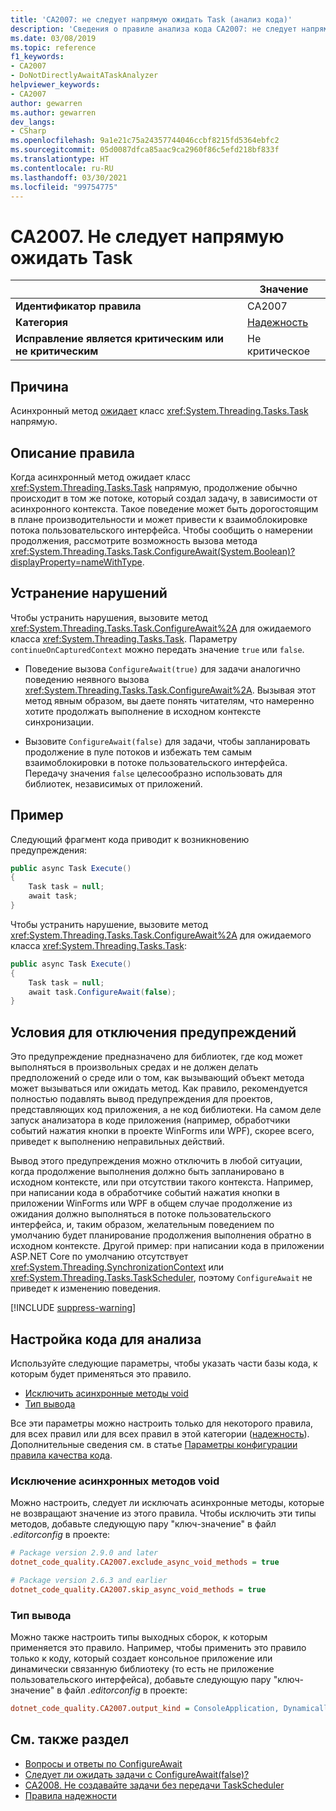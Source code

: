 ```yaml
---
title: 'CA2007: не следует напрямую ожидать Task (анализ кода)'
description: 'Сведения о правиле анализа кода CA2007: не следует напрямую ожидать Task'
ms.date: 03/08/2019
ms.topic: reference
f1_keywords:
- CA2007
- DoNotDirectlyAwaitATaskAnalyzer
helpviewer_keywords:
- CA2007
author: gewarren
ms.author: gewarren
dev_langs:
- CSharp
ms.openlocfilehash: 9a1e21c75a24357744046ccbf8215fd5364ebfc2
ms.sourcegitcommit: 05d0087dfca85aac9ca2960f86c5efd218bf833f
ms.translationtype: HT
ms.contentlocale: ru-RU
ms.lasthandoff: 03/30/2021
ms.locfileid: "99754775"
---
```

# <a name="ca2007-do-not-directly-await-a-task"></a>CA2007. Не следует напрямую ожидать Task

| | Значение |
|-|-|
| **Идентификатор правила** |CA2007|
| **Категория** |[Надежность](reliability-warnings.md)|
| **Исправление является критическим или не критическим** |Не критическое|

## <a name="cause"></a>Причина

Асинхронный метод [ожидает](../../../csharp/language-reference/operators/await.md) класс <xref:System.Threading.Tasks.Task> напрямую.

## <a name="rule-description"></a>Описание правила

Когда асинхронный метод ожидает класс <xref:System.Threading.Tasks.Task> напрямую, продолжение обычно происходит в том же потоке, который создал задачу, в зависимости от асинхронного контекста. Такое поведение может быть дорогостоящим в плане производительности и может привести к взаимоблокировке потока пользовательского интерфейса. Чтобы сообщить о намерении продолжения, рассмотрите возможность вызова метода <xref:System.Threading.Tasks.Task.ConfigureAwait(System.Boolean)?displayProperty=nameWithType>.

## <a name="how-to-fix-violations"></a>Устранение нарушений

Чтобы устранить нарушения, вызовите метод <xref:System.Threading.Tasks.Task.ConfigureAwait%2A> для ожидаемого класса <xref:System.Threading.Tasks.Task>. Параметру `continueOnCapturedContext` можно передать значение `true` или `false`.

- Поведение вызова `ConfigureAwait(true)` для задачи аналогично поведению неявного вызова <xref:System.Threading.Tasks.Task.ConfigureAwait%2A>. Вызывая этот метод явным образом, вы даете понять читателям, что намеренно хотите продолжать выполнение в исходном контексте синхронизации.

- Вызовите `ConfigureAwait(false)` для задачи, чтобы запланировать продолжение в пуле потоков и избежать тем самым взаимоблокировки в потоке пользовательского интерфейса. Передачу значения `false` целесообразно использовать для библиотек, независимых от приложений.

## <a name="example"></a>Пример

Следующий фрагмент кода приводит к возникновению предупреждения:

```csharp
public async Task Execute()
{
    Task task = null;
    await task;
}
```

Чтобы устранить нарушение, вызовите метод <xref:System.Threading.Tasks.Task.ConfigureAwait%2A> для ожидаемого класса <xref:System.Threading.Tasks.Task>:

```csharp
public async Task Execute()
{
    Task task = null;
    await task.ConfigureAwait(false);
}
```

## <a name="when-to-suppress-warnings"></a>Условия для отключения предупреждений

Это предупреждение предназначено для библиотек, где код может выполняться в произвольных средах и не должен делать предположений о среде или о том, как вызывающий объект метода может вызываться или ожидать метод. Как правило, рекомендуется полностью подавлять вывод предупреждения для проектов, представляющих код приложения, а не код библиотеки. На самом деле запуск анализатора в коде приложения (например, обработчики событий нажатия кнопки в проекте WinForms или WPF), скорее всего, приведет к выполнению неправильных действий.

Вывод этого предупреждения можно отключить в любой ситуации, когда продолжение выполнения должно быть запланировано в исходном контексте, или при отсутствии такого контекста. Например, при написании кода в обработчике событий нажатия кнопки в приложении WinForms или WPF в общем случае продолжение из ожидания должно выполняться в потоке пользовательского интерфейса, и, таким образом, желательным поведением по умолчанию будет планирование продолжения выполнения обратно в исходном контексте. Другой пример: при написании кода в приложении ASP.NET Core по умолчанию отсутствует <xref:System.Threading.SynchronizationContext> или <xref:System.Threading.Tasks.TaskScheduler>, поэтому `ConfigureAwait` не приведет к изменению поведения.

[!INCLUDE [suppress-warning](../../../../includes/code-analysis/suppress-warning.md)]

## <a name="configure-code-to-analyze"></a>Настройка кода для анализа

Используйте следующие параметры, чтобы указать части базы кода, к которым будет применяться это правило.

- [Исключить асинхронные методы void](#exclude-async-void-methods)
- [Тип вывода](#output-kind)

Все эти параметры можно настроить только для некоторого правила, для всех правил или для всех правил в этой категории ([надежность](reliability-warnings.md)). Дополнительные сведения см. в статье [Параметры конфигурации правила качества кода](../code-quality-rule-options.md).

### <a name="exclude-async-void-methods"></a>Исключение асинхронных методов void

Можно настроить, следует ли исключать асинхронные методы, которые не возвращают значение из этого правила. Чтобы исключить эти типы методов, добавьте следующую пару "ключ-значение" в файл *.editorconfig* в проекте:

```ini
# Package version 2.9.0 and later
dotnet_code_quality.CA2007.exclude_async_void_methods = true

# Package version 2.6.3 and earlier
dotnet_code_quality.CA2007.skip_async_void_methods = true
```

### <a name="output-kind"></a>Тип вывода

Можно также настроить типы выходных сборок, к которым применяется это правило. Например, чтобы применить это правило только к коду, который создает консольное приложение или динамически связанную библиотеку (то есть не приложение пользовательского интерфейса), добавьте следующую пару "ключ-значение" в файл *.editorconfig* в проекте:

```ini
dotnet_code_quality.CA2007.output_kind = ConsoleApplication, DynamicallyLinkedLibrary
```

## <a name="see-also"></a>См. также раздел

- [Вопросы и ответы по ConfigureAwait](https://devblogs.microsoft.com/dotnet/configureawait-faq/)
- [Следует ли ожидать задачи с ConfigureAwait(false)?](https://github.com/Microsoft/vs-threading/blob/master/doc/cookbook_vs.md#should-i-await-a-task-with-configureawaitfalse)
- [CA2008. Не создавайте задачи без передачи TaskScheduler](ca2008.md)
- [Правила надежности](reliability-warnings.md)
